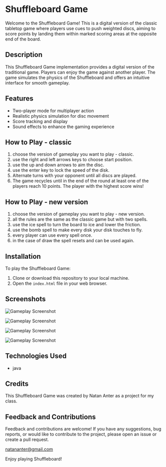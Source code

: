 # Shuffleboard Game 

Welcome to the Shuffleboard Game! This is a digital version of the classic tabletop game where players use cues to push weighted discs, aiming to score points by landing them within marked scoring areas at the opposite end of the board.

## Description

This Shuffleboard Game implementation provides a digital version of the traditional game. Players can enjoy the game against another player. The game simulates the physics of the Shuffleboard and offers an intuitive interface for smooth gameplay.

## Features

- Two-player mode for multiplayer action
- Realistic physics simulation for disc movement
- Score tracking and display
- Sound effects to enhance the gaming experience

## How to Play - classic
1. choose the version of gameplay you want to play - classic.
2. use the right and left arrows keys to choose start position. 
3. use the up and down arrows to aim the disc.
4. use the enter key to lock the speed of the disk.
5. Alternate turns with your opponent until all discs are played.
6. The game recycles until in the end of the round at least one of the players reach 10 points. The player with the highest score wins!

## How to Play - new version
1. choose the version of gameplay you want to play - new version.
2. all the rules are the same as the classic game but with two spells.
3. use the ice spell to turn the board to ice and lower the friction.
4. use the bomb spell to make every disk your disk touches to fly.
5. every player can use every spell once.
6. in the case of draw the spell resets and can be used again.

## Installation

To play the Shuffleboard Game:

1. Clone or download this repository to your local machine.
2. Open the `index.html` file in your web browser.

## Screenshots

![Gameplay Screenshot](https://github.com/NatanAnter/SuffleBoard/tree/master/resources/images/ScreenshotClassic.png)

![Gameplay Screenshot](https://github.com/NatanAnter/SuffleBoard/tree/master/resources/images/ScreenshotClassic2.png)

![Gameplay Screenshot](https://github.com/NatanAnter/SuffleBoard/tree/master/resources/images/ScreenshotNewVersion.png)

![Gameplay Screenshot](https://github.com/NatanAnter/SuffleBoard/tree/master/resources/images/ScreenshotIceSpell.png)


## Technologies Used

- java

## Credits

This Shuffleboard Game was created by Natan Anter as a project for my class.


## Feedback and Contributions

Feedback and contributions are welcome! If you have any suggestions, bug reports, or would like to contribute to the project, please open an issue or create a pull request.

natananter@gmail.com

Enjoy playing Shuffleboard!
